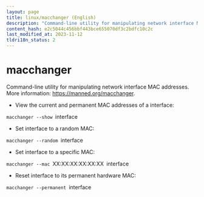 ```yaml
---
layout: page
title: linux/macchanger (English)
description: "Command-line utility for manipulating network interface MAC addresses."
content_hash: e2c5044c456bbf443bce655070df3c2bdfc10c2c
last_modified_at: 2023-11-12
tldri18n_status: 2
---
```

# macchanger

Command-line utility for manipulating network interface MAC addresses.
More information: <https://manned.org/macchanger>.

- View the current and permanent MAC addresses of a interface:

`macchanger --show `<span class="tldr-var badge badge-pill bg-dark-lm bg-white-dm text-white-lm text-dark-dm font-weight-bold">interface</span>

- Set interface to a random MAC:

`macchanger --random `<span class="tldr-var badge badge-pill bg-dark-lm bg-white-dm text-white-lm text-dark-dm font-weight-bold">interface</span>

- Set interface to a specific MAC:

`macchanger --mac `<span class="tldr-var badge badge-pill bg-dark-lm bg-white-dm text-white-lm text-dark-dm font-weight-bold">XX:XX:XX:XX:XX:XX</span>` `<span class="tldr-var badge badge-pill bg-dark-lm bg-white-dm text-white-lm text-dark-dm font-weight-bold">interface</span>

- Reset interface to its permanent hardware MAC:

`macchanger --permanent `<span class="tldr-var badge badge-pill bg-dark-lm bg-white-dm text-white-lm text-dark-dm font-weight-bold">interface</span>
